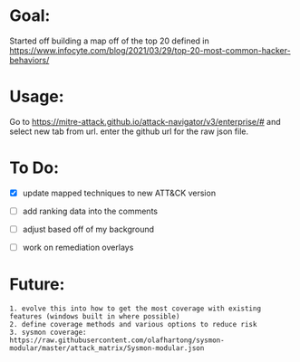 # Goal:

Started off building a map off of the top 20 defined in https://www.infocyte.com/blog/2021/03/29/top-20-most-common-hacker-behaviors/

# Usage: 

Go to https://mitre-attack.github.io/attack-navigator/v3/enterprise/# and select new tab from url. enter the github url for the raw json file.


# To Do:

- [x] update mapped techniques to new ATT&CK version
- [ ] add ranking data into the comments
- [ ] adjust based off of my background
- [ ] work on remediation overlays


# Future:
    1. evolve this into how to get the most coverage with existing features (windows built in where possible)
    2. define coverage methods and various options to reduce risk
    3. sysmon coverage: https://raw.githubusercontent.com/olafhartong/sysmon-modular/master/attack_matrix/Sysmon-modular.json 
